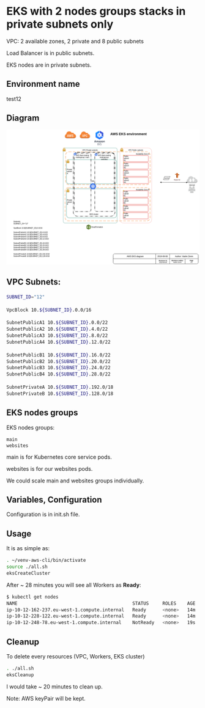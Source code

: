 # EKS with 2 nodes groups stacks in private subnets only

VPC: 2 available zones, 2 private and 8 public subnets

Load Balancer is in public subnets.

EKS nodes are in private subnets.

## Environment name

test12


## Diagram

![Infrastructure diagram](images/aws-eks-vpc-2priv-8pub-sn-diagram.png)

## VPC Subnets:
```bash
SUBNET_ID="12"

VpcBlock 10.${SUBNET_ID}.0.0/16

SubnetPublicA1 10.${SUBNET_ID}.0.0/22
SubnetPublicA2 10.${SUBNET_ID}.4.0/22
SubnetPublicA3 10.${SUBNET_ID}.8.0/22
SubnetPublicA4 10.${SUBNET_ID}.12.0/22

SubnetPublicB1 10.${SUBNET_ID}.16.0/22
SubnetPublicB2 10.${SUBNET_ID}.20.0/22
SubnetPublicB3 10.${SUBNET_ID}.24.0/22
SubnetPublicB4 10.${SUBNET_ID}.28.0/22

SubnetPrivateA 10.${SUBNET_ID}.192.0/18
SubnetPrivateB 10.${SUBNET_ID}.128.0/18
```

## EKS nodes groups

EKS nodes groups:
```
main
websites
```

main is for Kubernetes core service pods.

websites is for our websites pods.

We could scale main and websites groups individually.

## Variables, Configuration

Configuration is in init.sh file.

## Usage

It is as simple as:
```bash
. ~/venv-aws-cli/bin/activate
source ./all.sh 
eksCreateCluster
```

After ~ 28 minutes you will see all Workers as **Ready**:
```bash
$ kubectl get nodes
NAME                                          STATUS     ROLES    AGE   VERSION
ip-10-12-162-237.eu-west-1.compute.internal   Ready      <none>   14m   v1.12.7
ip-10-12-228-122.eu-west-1.compute.internal   Ready      <none>   14m   v1.12.7
ip-10-12-248-78.eu-west-1.compute.internal    NotReady   <none>   19s   v1.12.7
```

## Cleanup

To delete every resources (VPC, Workers, EKS cluster)
```bash
. ./all.sh
eksCleanup
```

I would take ~ 20 minutes to clean up.

Note: AWS keyPair will be kept.
